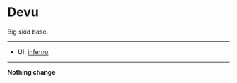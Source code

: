 # Devu
Big skid base.
 
---
  
- UI: [inferno](https://github.com/Sxmurai/Inferno)

---

**Nothing change**
